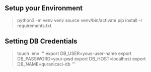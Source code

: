 ## Setup your Environment

> python3 -m venv venv
> source venv/bin/activate
> pip install -r requirements.txt

## Setting DB Credentials

> touch .env
'''
export DB_USER=yous-user-name
export DB_PASSWORD=your-pwd
export DB_HOST=localhost
export DB_NAME=quranicsci-db
'''